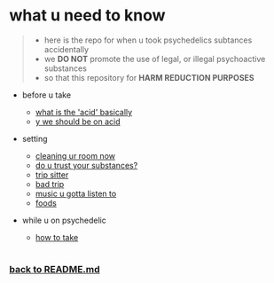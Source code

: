 # what u need to know


> * here is the repo for when u took psychedelics subtances accidentally
> * we <strong>DO NOT</strong> promote the use of legal, or illegal psychoactive substances
> * so that this repository for <strong>HARM REDUCTION PURPOSES</strong>


- before u take
    - [what is the 'acid' basically](wlsd.md)
    - [y we should be on acid](wfor.md)

- setting
    - [cleaning ur room now](cleaning.md)
    - [do u trust your substances?](trust.md)
    - [trip sitter](sit.md)
    - [bad trip](bad.md)
    - [music u gotta listen to](music.md)
    - [foods](food.md)

- while u on psychedelic
    - [how to take](howto.md)

#
### [back to README.md](../README.md)